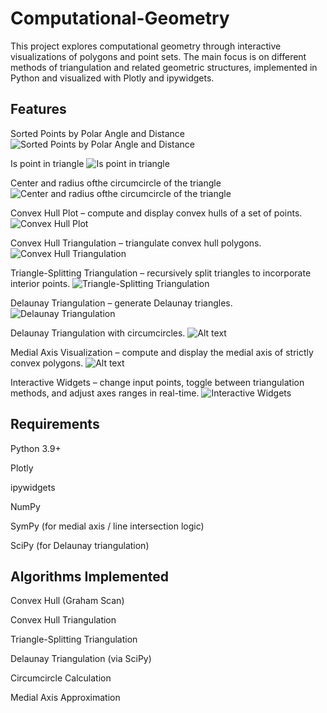 # Computational-Geometry

This project explores computational geometry through interactive visualizations of polygons and point sets. The main focus is on different methods of triangulation and related geometric structures, implemented in Python and visualized with Plotly and ipywidgets.

## Features
Sorted Points by Polar Angle and Distance
![Sorted Points by Polar Angle and Distance](https://github.com/RoseRahimi/Computational-Geometry/blob/main/sortPolarAng.png)

Is point in triangle 
![Is point in triangle](https://github.com/RoseRahimi/Computational-Geometry/blob/main/pointTri.png)

Center and radius ofthe circumcircle of the triangle
![Center and radius ofthe circumcircle of the triangle](https://github.com/RoseRahimi/Computational-Geometry/blob/main/triCircumcircle.png)

Convex Hull Plot – compute and display convex hulls of a set of points.
![Convex Hull Plot](https://github.com/RoseRahimi/Computational-Geometry/blob/main/images/convexHullPlot.png)

Convex Hull Triangulation – triangulate convex hull polygons.
![Convex Hull Triangulation](https://github.com/RoseRahimi/Computational-Geometry/blob/main/images/convTri.png)

Triangle-Splitting Triangulation – recursively split triangles to incorporate interior points.
![Triangle-Splitting Triangulation](https://github.com/RoseRahimi/Computational-Geometry/blob/main/images/triSplit.png)

Delaunay Triangulation – generate Delaunay triangles.
![Delaunay Triangulation](https://github.com/RoseRahimi/Computational-Geometry/blob/main/images/DTri.png)

Delaunay Triangulation with circumcircles.
![Alt text](https://github.com/RoseRahimi/Computational-Geometry/blob/main/images/DtriCircles.png)

Medial Axis Visualization – compute and display the medial axis of strictly convex polygons.
![Alt text](https://github.com/RoseRahimi/Computational-Geometry/blob/main/images/DtriCircles.png)

Interactive Widgets – change input points, toggle between triangulation methods, and adjust axes ranges in real-time.
![Interactive Widgets](https://github.com/RoseRahimi/Computational-Geometry/blob/main/images/interactivity.png)

## Requirements

Python 3.9+

Plotly

ipywidgets

NumPy

SymPy
 (for medial axis / line intersection logic)

SciPy
 (for Delaunay triangulation)

## Algorithms Implemented

Convex Hull (Graham Scan)

Convex Hull Triangulation

Triangle-Splitting Triangulation

Delaunay Triangulation (via SciPy)

Circumcircle Calculation

Medial Axis Approximation 



